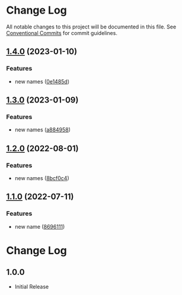 # Change Log

All notable changes to this project will be documented in this file.
See [Conventional Commits](https://conventionalcommits.org) for commit guidelines.

## [1.4.0](https://github.com/PaleBluDot/cspell-dictionaries/compare/@palebludot/cspell-names@1.3.0...@palebludot/cspell-names@1.4.0) (2023-01-10)


### Features

* new names ([0e1485d](https://github.com/PaleBluDot/cspell-dictionaries/commit/0e1485d8c804c5e1496f983f032757bdc1bdc374))



## [1.3.0](https://github.com/PaleBluDot/cspell-dictionaries/compare/@palebludot/cspell-names@1.2.0...@palebludot/cspell-names@1.3.0) (2023-01-09)


### Features

* new names ([a884958](https://github.com/PaleBluDot/cspell-dictionaries/commit/a88495892b96d17a5b9c05d2bcd561e97896fe4b))



## [1.2.0](https://github.com/PaleBluDot/cspell-dictionaries/compare/@palebludot/cspell-names@1.1.0...@palebludot/cspell-names@1.2.0) (2022-08-01)


### Features

* new names ([8bcf0c4](https://github.com/PaleBluDot/cspell-dictionaries/commit/8bcf0c4f4e31d0f6cce9d40f80db41789e4d3895))



## [1.1.0](https://github.com/PaleBluDot/cspell-dictionaries/compare/@palebludot/cspell-names@1.0.1...@palebludot/cspell-names@1.1.0) (2022-07-11)


### Features

* new name ([8696111](https://github.com/PaleBluDot/cspell-dictionaries/commit/8696111a0a215d338d360e359bbde3843c4a9b22))



# Change Log

## 1.0.0

- Initial Release
